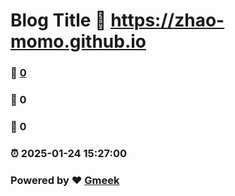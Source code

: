 # Blog Title :link: https://zhao-momo.github.io 
### :page_facing_up: [0](https://zhao-momo.github.io/tag.html) 
### :speech_balloon: 0 
### :hibiscus: 0 
### :alarm_clock: 2025-01-24 15:27:00 
### Powered by :heart: [Gmeek](https://github.com/Meekdai/Gmeek)
